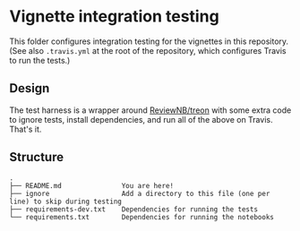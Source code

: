 # Vignette integration testing

This folder configures integration testing for the vignettes in this repository.
(See also `.travis.yml` at the root of the repository, which configures Travis
to run the tests.)

## Design

The test harness is a wrapper around [ReviewNB/treon](https://github.com/ReviewNB/treon)
with some extra code to ignore tests, install dependencies, and run all of the above
on Travis. That's it.

## Structure

    .
    ├── README.md               You are here!
    ├── ignore                  Add a directory to this file (one per line) to skip during testing
    ├── requirements-dev.txt    Dependencies for running the tests
    └── requirements.txt        Dependencies for running the notebooks

